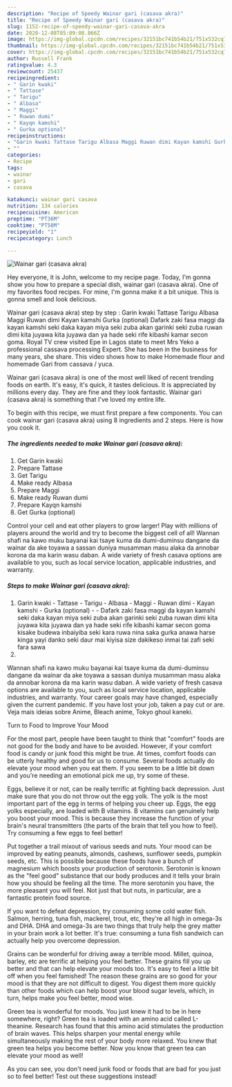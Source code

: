 ```yaml
---
description: "Recipe of Speedy Wainar gari (casava akra)"
title: "Recipe of Speedy Wainar gari (casava akra)"
slug: 1152-recipe-of-speedy-wainar-gari-casava-akra
date: 2020-12-08T05:09:08.866Z
image: https://img-global.cpcdn.com/recipes/32151bc741b54b21/751x532cq70/wainar-gari-casava-akra-recipe-main-photo.jpg
thumbnail: https://img-global.cpcdn.com/recipes/32151bc741b54b21/751x532cq70/wainar-gari-casava-akra-recipe-main-photo.jpg
cover: https://img-global.cpcdn.com/recipes/32151bc741b54b21/751x532cq70/wainar-gari-casava-akra-recipe-main-photo.jpg
author: Russell Frank
ratingvalue: 4.3
reviewcount: 25437
recipeingredient:
- " Garin kwaki"
- " Tattase"
- " Tarigu"
- " Albasa"
- " Maggi"
- " Ruwan dumi"
- " Kayqn kamshi"
- " Gurka optional"
recipeinstructions:
- "Garin kwaki Tattase Tarigu Albasa Maggi Ruwan dimi Kayan kamshi Gurka (optional)  Dafark zaki fasa maggi da kayan kamshi seki daka kayan miya seki zuba akan garinki seki zuba ruwan dimi kita juyawa kita juyawa dan ya hade seki rife kibashi kamar secon goma kisake budewa inbaiyiba seki kara ruwa nina saka gurka anawa harse kinga yayi danko seki daur mai kiyisa size dakikeso inmai tai zafi seki fara sawa"
- ""
categories:
- Recipe
tags:
- wainar
- gari
- casava

katakunci: wainar gari casava 
nutrition: 134 calories
recipecuisine: American
preptime: "PT36M"
cooktime: "PT58M"
recipeyield: "1"
recipecategory: Lunch

---
```



![Wainar gari (casava akra)](https://img-global.cpcdn.com/recipes/32151bc741b54b21/751x532cq70/wainar-gari-casava-akra-recipe-main-photo.jpg)

Hey everyone, it is John, welcome to my recipe page. Today, I'm gonna show you how to prepare a special dish, wainar gari (casava akra). One of my favorites food recipes. For mine, I'm gonna make it a bit unique. This is gonna smell and look delicious.

Wainar gari (casava akra) step by step : Garin kwaki Tattase Tarigu Albasa Maggi Ruwan dimi Kayan kamshi Gurka (optional) Dafark zaki fasa maggi da kayan kamshi seki daka kayan miya seki zuba akan garinki seki zuba ruwan dimi kita juyawa kita juyawa dan ya hade seki rife kibashi kamar secon goma. Royal TV crew visited Epe in Lagos state to meet Mrs Yeko a professional cassava processing Expert. She has been in the business for many years, she share. This video shows how to make Homemade flour and homemade Gari from cassava / yuca.

Wainar gari (casava akra) is one of the most well liked of recent trending foods on earth. It's easy, it's quick, it tastes delicious. It is appreciated by millions every day. They are fine and they look fantastic. Wainar gari (casava akra) is something that I've loved my entire life.


To begin with this recipe, we must first prepare a few components. You can cook wainar gari (casava akra) using 8 ingredients and 2 steps. Here is how you cook it.

<!--inarticleads1-->

##### The ingredients needed to make Wainar gari (casava akra):

1. Get  Garin kwaki
1. Prepare  Tattase
1. Get  Tarigu
1. Make ready  Albasa
1. Prepare  Maggi
1. Make ready  Ruwan dumi
1. Prepare  Kayqn kamshi
1. Get  Gurka (optional)


Control your cell and eat other players to grow larger! Play with millions of players around the world and try to become the biggest cell of all! Wannan shafi na kawo muku bayanai kai tsaye kuma da dumi-duminsu dangane da wainar da ake toyawa a sassan duniya musamman masu alaka da annobar korona da ma karin wasu daban. A wide variety of fresh casava options are available to you, such as local service location, applicable industries, and warranty. 

<!--inarticleads2-->

##### Steps to make Wainar gari (casava akra):

1. Garin kwaki - Tattase - Tarigu - Albasa - Maggi - Ruwan dimi - Kayan kamshi - Gurka (optional) -  - Dafark zaki fasa maggi da kayan kamshi seki daka kayan miya seki zuba akan garinki seki zuba ruwan dimi kita juyawa kita juyawa dan ya hade seki rife kibashi kamar secon goma kisake budewa inbaiyiba seki kara ruwa nina saka gurka anawa harse kinga yayi danko seki daur mai kiyisa size dakikeso inmai tai zafi seki fara sawa
1. 


Wannan shafi na kawo muku bayanai kai tsaye kuma da dumi-duminsu dangane da wainar da ake toyawa a sassan duniya musamman masu alaka da annobar korona da ma karin wasu daban. A wide variety of fresh casava options are available to you, such as local service location, applicable industries, and warranty. Your career goals may have changed, especially given the current pandemic. If you have lost your job, taken a pay cut or are. Veja mais ideias sobre Anime, Bleach anime, Tokyo ghoul kaneki. 

Turn to Food to Improve Your Mood


For the most part, people have been taught to think that "comfort" foods are not good for the body and have to be avoided. However, if your comfort food is candy or junk food this might be true. At times, comfort foods can be utterly healthy and good for us to consume. Several foods actually do elevate your mood when you eat them. If you seem to be a little bit down and you're needing an emotional pick me up, try some of these.

Eggs, believe it or not, can be really terrific at fighting back depression. Just make sure that you do not throw out the egg yolk. The yolk is the most important part of the egg in terms of helping you cheer up. Eggs, the egg yolks especially, are loaded with B vitamins. B vitamins can genuinely help you boost your mood. This is because they increase the function of your brain's neural transmitters (the parts of the brain that tell you how to feel). Try consuming a few eggs to feel better!

Put together a trail mixout of various seeds and nuts. Your mood can be improved by eating peanuts, almonds, cashews, sunflower seeds, pumpkin seeds, etc. This is possible because these foods have a bunch of magnesium which boosts your production of serotonin. Serotonin is known as the "feel good" substance that our body produces and it tells your brain how you should be feeling all the time. The more serotonin you have, the more pleasant you will feel. Not just that but nuts, in particular, are a fantastic protein food source.

If you want to defeat depression, try consuming some cold water fish. Salmon, herring, tuna fish, mackerel, trout, etc, they're all high in omega-3s and DHA. DHA and omega-3s are two things that truly help the grey matter in your brain work a lot better. It's true: consuming a tuna fish sandwich can actually help you overcome depression. 

Grains can be wonderful for driving away a terrible mood. Millet, quinoa, barley, etc are terrific at helping you feel better. These grains fill you up better and that can help elevate your moods too. It's easy to feel a little bit off when you feel famished! The reason these grains are so good for your mood is that they are not difficult to digest. You digest them more quickly than other foods which can help boost your blood sugar levels, which, in turn, helps make you feel better, mood wise.

Green tea is wonderful for moods. You just knew it had to be in here somewhere, right? Green tea is loaded with an amino acid called L-theanine. Research has found that this amino acid stimulates the production of brain waves. This helps sharpen your mental energy while simultaneously making the rest of your body more relaxed. You knew that green tea helps you become better. Now you know that green tea can elevate your mood as well!

As you can see, you don't need junk food or foods that are bad for you just so to feel better! Test out  these suggestions  instead!

